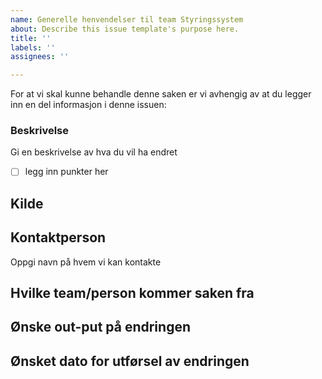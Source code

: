 ```yaml
---
name: Generelle henvendelser til team Styringssystem
about: Describe this issue template's purpose here.
title: ''
labels: ''
assignees: ''

---
```


For at vi skal kunne behandle denne saken er vi avhengig av at du legger inn en del informasjon i denne issuen:

### Beskrivelse
Gi en beskrivelse av hva du vil ha endret

- [ ] legg inn punkter her

## Kilde

## Kontaktperson
Oppgi navn på hvem vi kan kontakte

## Hvilke team/person kommer saken fra

## Ønske out-put på endringen

## Ønsket dato for utførsel av endringen
